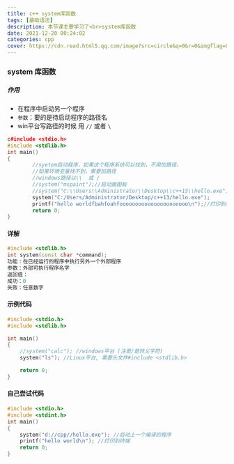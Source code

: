 ```yaml
---
title: c++ system库函数
tags: [基础语法]
description: 本节课主要学习了<br>system库函数
date: 2021-12-20 00:24:02
categories: cpp
cover: https://cdn.read.html5.qq.com/image?src=circle&q=0&r=0&imgflag=0&cdn_cache=1800&w=0&h=0&imageUrl=https://learnonly-7.oss-cn-qingdao.aliyuncs.com/2021-12-19/4.png
---
```

### system 库函数

##### 作用

- 在程序中启动另一个程序
- `参数`：要的是待启动程序的路径名
- win平台写路径的时候 用 `//` 或者 `\`

```c++
c#include <stdio.h>
#include <stdlib.h>
int main()
{
        //syetem启动程序，如果这个程序系统可以找到，不用加路径，
        //如果环境变量找不到，需要加路径
        //windows路径以\\  或 /
        //system("mspaint");//启动画图板
        //system("C:\\Users\\Administrator\\Desktop\\c++13\\hello.exe");
        system("C:/Users/Administrator/Desktop/c++13/hello.exe");
        printf("hello worldfbahfoahfoooooooooooooooooooooo\n");//打印到终端
        return 0;
}
```

#### 详解

```c++
#include <stdlib.h>
int system(const char *command);
功能：在已经运行的程序中执行另外一个外部程序
参数：外部可执行程序名字
返回值：
成功：0
失败：任意数字
```

#### 示例代码

```c++
#include <stdio.h>
#include <stdlib.h>

int main()
{
	//system("calc"); //windows平台 (注意/是转义字符)
	system("ls"); //Linux平台, 需要头文件#include <stdlib.h>

	return 0;
}
```

#### 自己尝试代码

```c++
#include <stdio.h>
#include <stdint.h>
int main()
{
	system("d://cpp//hello.exe"); //启动上一个编译的程序
	printf("hello world\n"); //打印到终端
	return 0;
}
```

